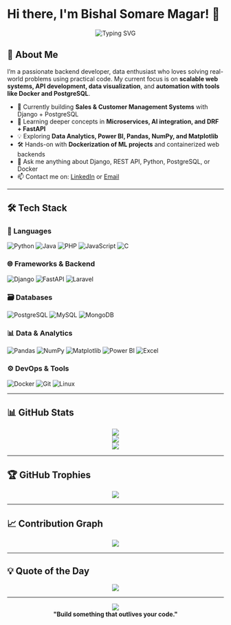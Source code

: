 # Hi there, I'm Bishal Somare Magar! 👋

<div align="center">
   <img src="https://readme-typing-svg.herokuapp.com?font=Fira+Code&pause=1000&color=00FFD5&center=true&vCenter=true&width=600&lines=Backend+Developer+%7C+Django+%7C+FastAPI;Data+Analytics+Explorer+%7C+ML+Dockerizer;Open+to+Collaboration+%7C+Always+Learning;Building+Real-World+Projects+with+Impact" alt="Typing SVG" />
</div>

## 🚀 About Me

I’m a passionate backend developer, data enthusiast who loves solving real-world problems using practical code. My current focus is on **scalable web systems, API development, data visualization**, and **automation with tools like Docker and PostgreSQL**.

* 🔭 Currently building **Sales & Customer Management Systems** with Django + PostgreSQL  
* 🌱 Learning deeper concepts in **Microservices, AI integration, and DRF + FastAPI**  
* 💡 Exploring **Data Analytics, Power BI, Pandas, NumPy, and Matplotlib**  
* 🛠️ Hands-on with **Dockerization of ML projects** and containerized web backends  
* 💬 Ask me anything about Django, REST API, Python, PostgreSQL, or Docker  
* 📫 Contact me on: [LinkedIn](https://www.linkedin.com/in/bishal-somare-magar/) or [Email](mailto:vishalsomare.mgt@gmail.com)  

---

## 🛠️ Tech Stack

### 🧠 Languages
![Python](https://img.shields.io/badge/-Python-3776AB?style=flat-square&logo=python&logoColor=white)
![Java](https://img.shields.io/badge/-Java-007396?style=flat-square&logo=java&logoColor=white)
![PHP](https://img.shields.io/badge/-PHP-777BB4?style=flat-square&logo=php&logoColor=white)
![JavaScript](https://img.shields.io/badge/-JavaScript-F7DF1E?style=flat-square&logo=javascript&logoColor=black)
![C](https://img.shields.io/badge/-C-00599C?style=flat-square&logo=c&logoColor=white)

### 🌐 Frameworks & Backend
![Django](https://img.shields.io/badge/-Django-092E20?style=flat-square&logo=django&logoColor=white)
![FastAPI](https://img.shields.io/badge/-FastAPI-009688?style=flat-square&logo=fastapi&logoColor=white)
![Laravel](https://img.shields.io/badge/-Laravel-F55247?style=flat-square&logo=laravel&logoColor=white)

### 🗃️ Databases
![PostgreSQL](https://img.shields.io/badge/-PostgreSQL-336791?style=flat-square&logo=postgresql&logoColor=white)
![MySQL](https://img.shields.io/badge/-MySQL-4479A1?style=flat-square&logo=mysql&logoColor=white)
![MongoDB](https://img.shields.io/badge/-MongoDB-47A248?style=flat-square&logo=mongodb&logoColor=white)

### 📊 Data & Analytics
![Pandas](https://img.shields.io/badge/-Pandas-150458?style=flat-square&logo=pandas&logoColor=white)
![NumPy](https://img.shields.io/badge/-NumPy-013243?style=flat-square&logo=numpy&logoColor=white)
![Matplotlib](https://img.shields.io/badge/-Matplotlib-11557C?style=flat-square&logo=python&logoColor=white)
![Power BI](https://img.shields.io/badge/-Power%20BI-F2C811?style=flat-square&logo=power-bi&logoColor=black)
![Excel](https://img.shields.io/badge/-Excel-217346?style=flat-square&logo=microsoft-excel&logoColor=white)

### ⚙️ DevOps & Tools
![Docker](https://img.shields.io/badge/-Docker-2496ED?style=flat-square&logo=docker&logoColor=white)
![Git](https://img.shields.io/badge/-Git-F05032?style=flat-square&logo=git&logoColor=white)
![Linux](https://img.shields.io/badge/-Linux-FCC624?style=flat-square&logo=linux&logoColor=black)

---

## 📊 GitHub Stats

<div align="center">
  <img src="https://github-readme-stats.vercel.app/api?username=Bishal-Somare&show_icons=true&theme=tokyonight&count_private=true" />
</div>

<div align="center">
  <img src="https://github-readme-streak-stats.herokuapp.com/?user=Bishal-Somare&theme=tokyonight" />
</div>

<div align="center">
  <img src="https://github-readme-stats.vercel.app/api/top-langs/?username=Bishal-Somare&layout=compact&theme=tokyonight" />
</div>

---

## 🏆 GitHub Trophies

<div align="center">
  <img src="https://github-profile-trophy.vercel.app/?username=Bishal-Somare&theme=tokyonight&no-frame=true&no-bg=true&margin-w=4" />
</div>

---

## 📈 Contribution Graph

<div align="center">
  <img src="https://github-readme-activity-graph.vercel.app/graph?username=Bishal-Somare&theme=tokyo-night" />
</div>

---

## 💡 Quote of the Day

<div align="center">
  <img src="https://quotes-github-readme.vercel.app/api?type=horizontal&theme=tokyonight" />
</div>

---

<div align="center">
  <img src="https://komarev.com/ghpvc/?username=Bishal-Somare&label=Profile%20views&color=0e75b6&style=flat" />
</div>

<div align="center">
  <b>"Build something that outlives your code."</b>
</div>
